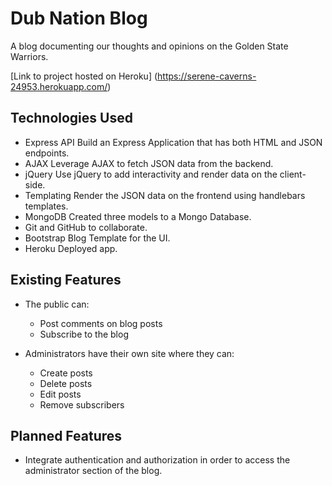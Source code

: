 # Dub Nation Blog

A blog documenting our thoughts and opinions on the Golden State Warriors.

[Link to project hosted on Heroku] (https://serene-caverns-24953.herokuapp.com/)

## Technologies Used

* Express API Build an Express Application that has both HTML and JSON endpoints.
* AJAX Leverage AJAX to fetch JSON data from the backend.
* jQuery Use jQuery to add interactivity and render data on the client-side.
* Templating Render the JSON data on the frontend using handlebars templates.
* MongoDB Created three models to a Mongo Database.
* Git and GitHub to collaborate.
* Bootstrap Blog Template for the UI.
* Heroku Deployed app.

## Existing Features

* The public can:
  * Post comments on blog posts
  * Subscribe to the blog

* Administrators have their own site where they can:
  * Create posts
  * Delete posts
  * Edit posts
  * Remove subscribers

## Planned Features
* Integrate authentication and authorization in order to access the administrator section of the blog.
